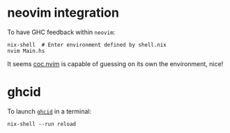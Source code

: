 # neovim integration

To have GHC feedback within `neovim`:

```
nix-shell  # Enter environment defined by shell.nix
nvim Main.hs
```

It seems [coc.nvim](https://github.com/neoclide/coc.nvim)
is capable of guessing on its own the environment, nice!

# ghcid

To launch [`ghcid`](https://github.com/ndmitchell/ghcid) in a terminal:

`nix-shell --run reload`
